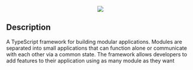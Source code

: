 <p align="center">
<img src="https://img.shields.io/github/license/sketings/arcana" />
</p>

## Description

A TypeScript framework for building modular applications. Modules are separated into small applications that can function alone or communicate with each other via a common state. The framework allows developers to add features to their application using as many module as they want
